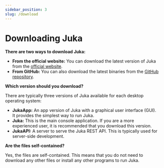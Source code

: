 ```yaml
---
sidebar_position: 3
slug: /download
---
```


# Downloading Juka

**There are two ways to download Juka:**

* **From the official website:** You can download the latest version of Juka from the [official website](https://jukalang.com/download).
* **From GitHub:** You can also download the latest binaries from the [GitHub repository](https://github.com/jukaLang/juka/releases).

**Which version should you download?**

There are typically three versions of Juka available for each desktop operating system:

* **JukaApp:** An app version of Juka with a graphical user interface (GUI). It provides the simplest way to run Juka.
* **Juka:** This is the main console application. If you are a more experienced user, it is recommended that you download this version.
* **JukaAPI:** A server to serve the Juka REST API. This is typically used for server-side development.

**Are the files self-contained?**

Yes, the files are self-contained. This means that you do not need to download any other files or install any other programs to run Juka.
